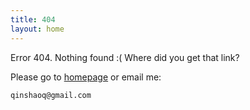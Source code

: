 ```yaml
---
title: 404
layout: home
---
```


Error 404. Nothing found :( Where did you get that link?

Please go to [homepage](/) or email me:

    qinshaoq@gmail.com

